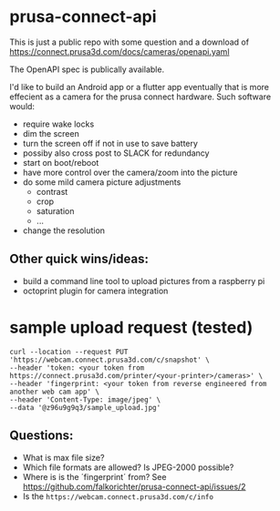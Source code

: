 # prusa-connect-api

This is just a public repo with some question and a download of https://connect.prusa3d.com/docs/cameras/openapi.yaml

The OpenAPI spec is publically available.

I'd like to build an Android app or a flutter app eventually that is more effecient as a camera for the prusa connect hardware. Such software would:
* require wake locks
* dim the screen
* turn the screen off if not in use to save battery
* possiby also cross post to SLACK for redundancy
* start on boot/reboot
* have more control over the camera/zoom into the picture
* do some mild camera picture adjustments
  * contrast
  * crop
  * saturation
  * ...
* change the resolution

## Other quick wins/ideas:
* build a command line tool to upload pictures from a raspberry pi
* octoprint plugin for camera integration

# sample upload request (tested)

```
curl --location --request PUT 'https://webcam.connect.prusa3d.com/c/snapshot' \
--header 'token: <your token from https://connect.prusa3d.com/printer/<your-printer>/cameras>' \
--header 'fingerprint: <your token from reverse engineered from another web cam app' \
--header 'Content-Type: image/jpeg' \
--data '@z96u9g9q3/sample_upload.jpg'                             
```

## Questions:
* What is max file size?
* Which file formats are allowed? Is JPEG-2000 possible?
* Where is is the ´fingerprint´ from? See https://github.com/falkorichter/prusa-connect-api/issues/2
* Is the `https://webcam.connect.prusa3d.com/c/info`
